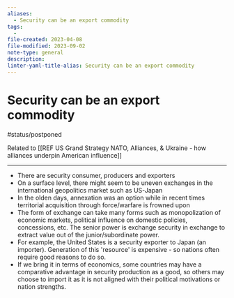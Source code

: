 ```yaml
---
aliases:
  - Security can be an export commodity
tags:
  - 
file-created: 2023-04-08
file-modified: 2023-09-02
note-type: general
description: 
linter-yaml-title-alias: Security can be an export commodity
---
```


# Security can be an export commodity

#status/postponed

Related to [[REF US Grand Strategy NATO, Alliances, & Ukraine - how alliances underpin American influence]]

---

- There are security consumer, producers and exporters
- On a surface level, there might seem to be uneven exchanges in the international geopolitics market such as US-Japan
- In the olden days, annexation was an option while in recent times territorial acquisition through force/warfare is frowned upon
- The form of exchange can take many forms such as monopolization of economic markets, political influence on domestic policies, concessions, etc. The senior power is exchange security in exchange to extract value out of the junior/subordinate power.
- For example, the United States is a security exporter to Japan (an importer). Generation of this 'resource' is expensive - so nations often require good reasons to do so.
- If we bring it in terms of economics, some countries may have a comparative advantage in security production as a good, so others may choose to import it as it is not aligned with their political motivations or nation strengths.

